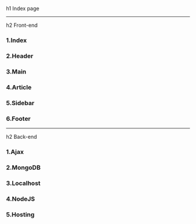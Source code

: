 h1 Index page
***
h2 Front-end
### 1.Index
### 2.Header
### 3.Main
### 4.Article
### 5.Sidebar
### 6.Footer
***
h2 Back-end
### 1.Ajax
### 2.MongoDB
### 3.Localhost
### 4.NodeJS
### 5.Hosting
